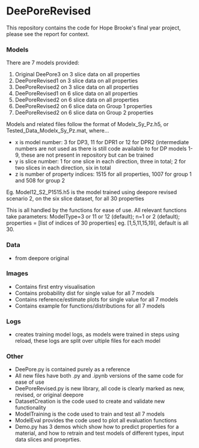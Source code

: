 # DeePoreRevised

This repository contains the code for Hope Brooke's final year project, please see the report for context.

### Models
There are 7 models provided:
1. Original DeePore3 on 3 slice data on all properties
2. DeePoreRevised1 on 3 slice data on all properties
3. DeePoreRevised2 on 3 slice data on all properties
4. DeePoreRevised1 on 6 slice data on all properties
5. DeePoreRevised2 on 6 slice data on all properties
6. DeePoreRevised2 on 6 slice data on Group 1 properties
7. DeePoreRevised2 on 6 slice data on Group 2 properties

Models and related files follow the format of Modelx_Sy_Pz.h5, or Tested_Data_Modelx_Sy_Pz.mat, where...
- x is model number: 3 for DP3, 11 for DPR1 or 12 for DPR2 (intermediate numbers are not used as there is still code available to for DP models 1-9, these are not present in repository but can be trained
- y is slice number: 1 for one slice in each direction, three in total; 2 for two slices in each direction, six in total
- z is number of property indices: 1515 for all properties, 1007 for group 1 and 508 for group 2

Eg. Model12_S2_P1515.h5 is the model trained using deepore revised scenario 2, on the six slice dataset, for all 30 properties

This is all handled by the functions for ease of use. All relevant functions take parameters: ModelType=3 or 11 or 12 (default); n=1 or 2 (default); properties = [list of indices of 30 properties] eg. [1,5,11,15,19], default is all 30.

### Data
- from deepore original

### Images
- Contains first entry visualisation
- Contains probability dist for single value for all 7 models
- Contains reference/estimate plots for single value for all 7 models
- Contains example for functions/distributions for all 7 models

### Logs
- creates training model logs, as models were trained in steps using reload, these logs are split over ultiple files for each model

### Other
- DeePore.py is contained purely as a reference
- All new files have both .py and .ipynb versions of the same code for ease of use
- DeePoreRevised.py is new library, all code is clearly marked as new, revised, or original deepore
- DatasetCreation is the code used to create and validate new functionality
- ModelTraining is the code used to train and test all 7 models
- ModelEval provides the code used to plot all evaluation functions
- Demo.py has 3 demos which show how to predict properties for a material, and how to retrain and test models of different types, input data slices and proeprties.
